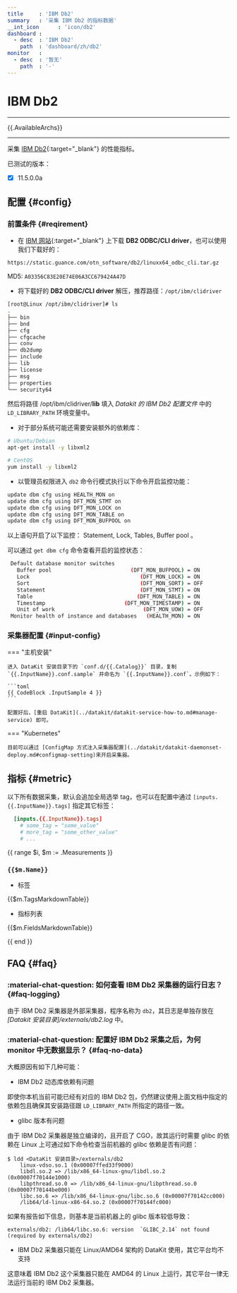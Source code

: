 ```yaml
---
title     : 'IBM Db2'
summary   : '采集 IBM Db2 的指标数据'
__int_icon      : 'icon/db2'
dashboard :
  - desc  : 'IBM Db2'
    path  : 'dashboard/zh/db2'
monitor   :
  - desc  : '暂无'
    path  : '-'
---
```


<!-- markdownlint-disable MD025 -->
# IBM Db2
<!-- markdownlint-enable -->

---

{{.AvailableArchs}}

---

采集 [IBM Db2](https://www.ibm.com/products/db2){:target="_blank"} 的性能指标。

已测试的版本：

- [x] 11.5.0.0a

## 配置 {#config}

### 前置条件 {#reqirement}

- 在 [IBM 网站](https://www-01.ibm.com/support/docview.wss?uid=swg21418043){:target="_blank"} 上下载 **DB2 ODBC/CLI driver**，也可以使用我们下载好的：

```sh
https://static.guance.com/otn_software/db2/linuxx64_odbc_cli.tar.gz
```

MD5: `A03356C83E20E74E06A3CC679424A47D`

- 将下载好的 **DB2 ODBC/CLI driver** 解压，推荐路径：`/opt/ibm/clidriver`

```sh
[root@Linux /opt/ibm/clidriver]# ls
.
├── bin
├── bnd
├── cfg
├── cfgcache
├── conv
├── db2dump
├── include
├── lib
├── license
├── msg
├── properties
└── security64
```

然后将路径 /opt/ibm/clidriver/**lib** 填入 *Datakit 的 IBM Db2 配置文件* 中的 `LD_LIBRARY_PATH` 环境变量中。

- 对于部分系统可能还需要安装额外的依赖库：

```sh
# Ubuntu/Debian
apt-get install -y libxml2

# CentOS
yum install -y libxml2
```

- 以管理员权限进入 `db2` 命令行模式执行以下命令开启监控功能：

```sh
update dbm cfg using HEALTH_MON on
update dbm cfg using DFT_MON_STMT on
update dbm cfg using DFT_MON_LOCK on
update dbm cfg using DFT_MON_TABLE on
update dbm cfg using DFT_MON_BUFPOOL on
```

以上语句开启了以下监控： Statement, Lock, Tables, Buffer pool 。

可以通过 `get dbm cfg` 命令查看开启的监控状态：

```sh
 Default database monitor switches
   Buffer pool                         (DFT_MON_BUFPOOL) = ON
   Lock                                   (DFT_MON_LOCK) = ON
   Sort                                   (DFT_MON_SORT) = OFF
   Statement                              (DFT_MON_STMT) = ON
   Table                                 (DFT_MON_TABLE) = ON
   Timestamp                         (DFT_MON_TIMESTAMP) = ON
   Unit of work                            (DFT_MON_UOW) = OFF
 Monitor health of instance and databases   (HEALTH_MON) = ON
```

### 采集器配置 {#input-config}

<!-- markdownlint-disable MD046 -->
=== "主机安装"

    进入 DataKit 安装目录下的 `conf.d/{{.Catalog}}` 目录，复制 `{{.InputName}}.conf.sample` 并命名为 `{{.InputName}}.conf`。示例如下：
    
    ```toml
    {{ CodeBlock .InputSample 4 }}
    ```
    
    配置好后，[重启 DataKit](../datakit/datakit-service-how-to.md#manage-service) 即可。

=== "Kubernetes"

    目前可以通过 [ConfigMap 方式注入采集器配置](../datakit/datakit-daemonset-deploy.md#configmap-setting)来开启采集器。
<!-- markdownlint-enable -->

## 指标 {#metric}

以下所有数据采集，默认会追加全局选举 tag，也可以在配置中通过 `[inputs.{{.InputName}}.tags]` 指定其它标签：

``` toml
  [inputs.{{.InputName}}.tags]
    # some_tag = "some_value"
    # more_tag = "some_other_value"
    # ...
```

{{ range $i, $m := .Measurements }}

### `{{$m.Name}}`

- 标签

{{$m.TagsMarkdownTable}}

- 指标列表

{{$m.FieldsMarkdownTable}}

{{ end }}

## FAQ {#faq}

<!-- markdownlint-disable MD013 -->
### :material-chat-question: 如何查看 IBM Db2 采集器的运行日志？ {#faq-logging}

由于 IBM Db2 采集器是外部采集器，程序名称为 `db2`，其日志是单独存放在 *[Datakit 安装目录]/externals/db2.log* 中。

### :material-chat-question: 配置好 IBM Db2 采集之后，为何 monitor 中无数据显示？ {#faq-no-data}

大概原因有如下几种可能：

- IBM Db2 动态库依赖有问题

即使你本机当前可能已经有对应的 IBM Db2 包，仍然建议使用上面文档中指定的依赖包且确保其安装路径跟 `LD_LIBRARY_PATH` 所指定的路径一致。

- glibc 版本有问题

由于 IBM Db2 采集器是独立编译的，且开启了 CGO，故其运行时需要 glibc 的依赖在 Linux 上可通过如下命令检查当前机器的 glibc 依赖是否有问题：

```shell
$ ldd <DataKit 安装目录>/externals/db2
    linux-vdso.so.1 (0x00007ffed33f9000)
    libdl.so.2 => /lib/x86_64-linux-gnu/libdl.so.2 (0x00007f70144e1000)
    libpthread.so.0 => /lib/x86_64-linux-gnu/libpthread.so.0 (0x00007f70144be000)
    libc.so.6 => /lib/x86_64-linux-gnu/libc.so.6 (0x00007f70142cc000)
    /lib64/ld-linux-x86-64.so.2 (0x00007f70144fc000)
```

如果有报告如下信息，则基本是当前机器上的 glibc 版本较低导致：

```shell
externals/db2: /lib64/libc.so.6: version  `GLIBC_2.14` not found (required by externals/db2)
```

- IBM Db2 采集器只能在 Linux/AMD64 架构的 DataKit 使用，其它平台均不支持

这意味着 IBM Db2 这个采集器只能在 AMD64 的 Linux 上运行，其它平台一律无法运行当前的 IBM Db2 采集器。

<!-- markdownlint-enable -->
